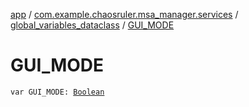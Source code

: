 [app](../../index.md) / [com.example.chaosruler.msa_manager.services](../index.md) / [global_variables_dataclass](index.md) / [GUI_MODE](.)

# GUI_MODE

`var GUI_MODE: `[`Boolean`](https://kotlinlang.org/api/latest/jvm/stdlib/kotlin/-boolean/index.html)